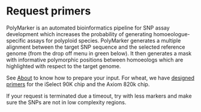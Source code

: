 Request primers
===============

PolyMarker is an automated bioinformatics pipeline for SNP assay development which increases the probability of generating homoeologue-specific assays for polyploid species. PolyMarker generates a multiple alignment between the target SNP sequence and the selected reference genome (from the drop off menu in green below). It then generates a mask with informative polymorphic positions between homoeologs which are highlighted with respect to the target genome.

See [About](/about) to know how to prepare your input. For wheat, we have [designed primers](/designed_primers) for the iSelect 90K chip and the Axiom 820k chip.

If your request is terminated due a timeout, try with less markers and make sure the SNPs are not in low complexity regions. 

